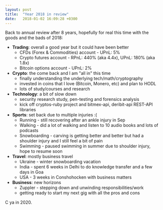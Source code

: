 ```yaml
---
layout: post
title:  "Year 2018 in review"
date:   2018-01-02 16:09:28 +0300
---
```


Back to annual review after 8 years, hopefully for real this time with the goods and the bads of 2018:

* **Trading**: overall a good year but it could have been better
    * CFDs (Forex & Commodities) account - UPnL: 5%
    * Crypto futures account - RPnL: 440% (aka 4.4x), UPnL: 180% (aka 1.8x)
    * Bitcoin options account - UPnL: 2%
* **Crypto**: the come back and I am "all in" this time
    * finally understanding the underlying tech/math/cryptography
    * invested in coins that I love (Bitcoin, Monero, etc) and plan to HODL
    * lots of study/courses and research
* **Technology**: a bit of slow down
    * security research study, pen-testing and forensics analysis
    * kick off cryptos-ruby project and bitmex-api, deribit-api REST-API libraries
* **Sports**: set back due to multiple injuries :(
    * Running - still recovering after an ankle injury in Sep
    * Walking - did a lot of walking and listen to 10 audio books and lots of podcasts
    * Snowboarding - carving is getting better and better but had a shoulder injury and I still feel a bit of pain
    * Swimming - paused swimming in summer due to shoulder injury, hope to resume soon
* **Travel**: mostly business travel
    * Ukraine - winter snowboarding vacation
    * India - spent 6 weeks in Delhi to do knowledge transfer and a few days in Goa
    * USA - 3 weeks in Conshohocken with business matters
* **Business**: new horizons
    * Zuppler - stepping down and unwinding responsibilities/work
    * getting ready to start my next gig with all the pros and cons

C ya in 2020.

